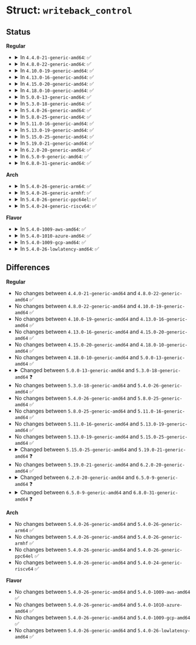 # Struct: <code>writeback_control</code>

## Status
<b>Regular</b>
<ul>
<li>
<details>
<summary>In <code>4.4.0-21-generic-amd64</code>: ✅</summary>

```c
struct writeback_control {
    long int nr_to_write;
    long int pages_skipped;
    loff_t range_start;
    loff_t range_end;
    enum writeback_sync_modes sync_mode;
    unsigned int for_kupdate;
    unsigned int for_background;
    unsigned int tagged_writepages;
    unsigned int for_reclaim;
    unsigned int range_cyclic;
    unsigned int for_sync;
    struct bdi_writeback * wb;
    struct inode * inode;
    int wb_id;
    int wb_lcand_id;
    int wb_tcand_id;
    size_t wb_bytes;
    size_t wb_lcand_bytes;
    size_t wb_tcand_bytes;
}
```
</details>
</li>
<li>
<details>
<summary>In <code>4.8.0-22-generic-amd64</code>: ✅</summary>

```c
struct writeback_control {
    long int nr_to_write;
    long int pages_skipped;
    loff_t range_start;
    loff_t range_end;
    enum writeback_sync_modes sync_mode;
    unsigned int for_kupdate;
    unsigned int for_background;
    unsigned int tagged_writepages;
    unsigned int for_reclaim;
    unsigned int range_cyclic;
    unsigned int for_sync;
    struct bdi_writeback * wb;
    struct inode * inode;
    int wb_id;
    int wb_lcand_id;
    int wb_tcand_id;
    size_t wb_bytes;
    size_t wb_lcand_bytes;
    size_t wb_tcand_bytes;
}
```
</details>
</li>
<li>
<details>
<summary>In <code>4.10.0-19-generic-amd64</code>: ✅</summary>

```c
struct writeback_control {
    long int nr_to_write;
    long int pages_skipped;
    loff_t range_start;
    loff_t range_end;
    enum writeback_sync_modes sync_mode;
    unsigned int for_kupdate;
    unsigned int for_background;
    unsigned int tagged_writepages;
    unsigned int for_reclaim;
    unsigned int range_cyclic;
    unsigned int for_sync;
    struct bdi_writeback * wb;
    struct inode * inode;
    int wb_id;
    int wb_lcand_id;
    int wb_tcand_id;
    size_t wb_bytes;
    size_t wb_lcand_bytes;
    size_t wb_tcand_bytes;
}
```
</details>
</li>
<li>
<details>
<summary>In <code>4.13.0-16-generic-amd64</code>: ✅</summary>

```c
struct writeback_control {
    long int nr_to_write;
    long int pages_skipped;
    loff_t range_start;
    loff_t range_end;
    enum writeback_sync_modes sync_mode;
    unsigned int for_kupdate;
    unsigned int for_background;
    unsigned int tagged_writepages;
    unsigned int for_reclaim;
    unsigned int range_cyclic;
    unsigned int for_sync;
    struct bdi_writeback * wb;
    struct inode * inode;
    int wb_id;
    int wb_lcand_id;
    int wb_tcand_id;
    size_t wb_bytes;
    size_t wb_lcand_bytes;
    size_t wb_tcand_bytes;
}
```
</details>
</li>
<li>
<details>
<summary>In <code>4.15.0-20-generic-amd64</code>: ✅</summary>

```c
struct writeback_control {
    long int nr_to_write;
    long int pages_skipped;
    loff_t range_start;
    loff_t range_end;
    enum writeback_sync_modes sync_mode;
    unsigned int for_kupdate;
    unsigned int for_background;
    unsigned int tagged_writepages;
    unsigned int for_reclaim;
    unsigned int range_cyclic;
    unsigned int for_sync;
    struct bdi_writeback * wb;
    struct inode * inode;
    int wb_id;
    int wb_lcand_id;
    int wb_tcand_id;
    size_t wb_bytes;
    size_t wb_lcand_bytes;
    size_t wb_tcand_bytes;
}
```
</details>
</li>
<li>
<details>
<summary>In <code>4.18.0-10-generic-amd64</code>: ✅</summary>

```c
struct writeback_control {
    long int nr_to_write;
    long int pages_skipped;
    loff_t range_start;
    loff_t range_end;
    enum writeback_sync_modes sync_mode;
    unsigned int for_kupdate;
    unsigned int for_background;
    unsigned int tagged_writepages;
    unsigned int for_reclaim;
    unsigned int range_cyclic;
    unsigned int for_sync;
    struct bdi_writeback * wb;
    struct inode * inode;
    int wb_id;
    int wb_lcand_id;
    int wb_tcand_id;
    size_t wb_bytes;
    size_t wb_lcand_bytes;
    size_t wb_tcand_bytes;
}
```
</details>
</li>
<li>
<details>
<summary>In <code>5.0.0-13-generic-amd64</code>: ✅</summary>

```c
struct writeback_control {
    long int nr_to_write;
    long int pages_skipped;
    loff_t range_start;
    loff_t range_end;
    enum writeback_sync_modes sync_mode;
    unsigned int for_kupdate;
    unsigned int for_background;
    unsigned int tagged_writepages;
    unsigned int for_reclaim;
    unsigned int range_cyclic;
    unsigned int for_sync;
    struct bdi_writeback * wb;
    struct inode * inode;
    int wb_id;
    int wb_lcand_id;
    int wb_tcand_id;
    size_t wb_bytes;
    size_t wb_lcand_bytes;
    size_t wb_tcand_bytes;
}
```
</details>
</li>
<li>
<details>
<summary>In <code>5.3.0-18-generic-amd64</code>: ✅</summary>

```c
struct writeback_control {
    long int nr_to_write;
    long int pages_skipped;
    loff_t range_start;
    loff_t range_end;
    enum writeback_sync_modes sync_mode;
    unsigned int for_kupdate;
    unsigned int for_background;
    unsigned int tagged_writepages;
    unsigned int for_reclaim;
    unsigned int range_cyclic;
    unsigned int for_sync;
    unsigned int no_cgroup_owner;
    unsigned int punt_to_cgroup;
    struct bdi_writeback * wb;
    struct inode * inode;
    int wb_id;
    int wb_lcand_id;
    int wb_tcand_id;
    size_t wb_bytes;
    size_t wb_lcand_bytes;
    size_t wb_tcand_bytes;
}
```
</details>
</li>
<li>
<details>
<summary>In <code>5.4.0-26-generic-amd64</code>: ✅</summary>

```c
struct writeback_control {
    long int nr_to_write;
    long int pages_skipped;
    loff_t range_start;
    loff_t range_end;
    enum writeback_sync_modes sync_mode;
    unsigned int for_kupdate;
    unsigned int for_background;
    unsigned int tagged_writepages;
    unsigned int for_reclaim;
    unsigned int range_cyclic;
    unsigned int for_sync;
    unsigned int no_cgroup_owner;
    unsigned int punt_to_cgroup;
    struct bdi_writeback * wb;
    struct inode * inode;
    int wb_id;
    int wb_lcand_id;
    int wb_tcand_id;
    size_t wb_bytes;
    size_t wb_lcand_bytes;
    size_t wb_tcand_bytes;
}
```
</details>
</li>
<li>
<details>
<summary>In <code>5.8.0-25-generic-amd64</code>: ✅</summary>

```c
struct writeback_control {
    long int nr_to_write;
    long int pages_skipped;
    loff_t range_start;
    loff_t range_end;
    enum writeback_sync_modes sync_mode;
    unsigned int for_kupdate;
    unsigned int for_background;
    unsigned int tagged_writepages;
    unsigned int for_reclaim;
    unsigned int range_cyclic;
    unsigned int for_sync;
    unsigned int no_cgroup_owner;
    unsigned int punt_to_cgroup;
    struct bdi_writeback * wb;
    struct inode * inode;
    int wb_id;
    int wb_lcand_id;
    int wb_tcand_id;
    size_t wb_bytes;
    size_t wb_lcand_bytes;
    size_t wb_tcand_bytes;
}
```
</details>
</li>
<li>
<details>
<summary>In <code>5.11.0-16-generic-amd64</code>: ✅</summary>

```c
struct writeback_control {
    long int nr_to_write;
    long int pages_skipped;
    loff_t range_start;
    loff_t range_end;
    enum writeback_sync_modes sync_mode;
    unsigned int for_kupdate;
    unsigned int for_background;
    unsigned int tagged_writepages;
    unsigned int for_reclaim;
    unsigned int range_cyclic;
    unsigned int for_sync;
    unsigned int no_cgroup_owner;
    unsigned int punt_to_cgroup;
    struct bdi_writeback * wb;
    struct inode * inode;
    int wb_id;
    int wb_lcand_id;
    int wb_tcand_id;
    size_t wb_bytes;
    size_t wb_lcand_bytes;
    size_t wb_tcand_bytes;
}
```
</details>
</li>
<li>
<details>
<summary>In <code>5.13.0-19-generic-amd64</code>: ✅</summary>

```c
struct writeback_control {
    long int nr_to_write;
    long int pages_skipped;
    loff_t range_start;
    loff_t range_end;
    enum writeback_sync_modes sync_mode;
    unsigned int for_kupdate;
    unsigned int for_background;
    unsigned int tagged_writepages;
    unsigned int for_reclaim;
    unsigned int range_cyclic;
    unsigned int for_sync;
    unsigned int no_cgroup_owner;
    unsigned int punt_to_cgroup;
    struct bdi_writeback * wb;
    struct inode * inode;
    int wb_id;
    int wb_lcand_id;
    int wb_tcand_id;
    size_t wb_bytes;
    size_t wb_lcand_bytes;
    size_t wb_tcand_bytes;
}
```
</details>
</li>
<li>
<details>
<summary>In <code>5.15.0-25-generic-amd64</code>: ✅</summary>

```c
struct writeback_control {
    long int nr_to_write;
    long int pages_skipped;
    loff_t range_start;
    loff_t range_end;
    enum writeback_sync_modes sync_mode;
    unsigned int for_kupdate;
    unsigned int for_background;
    unsigned int tagged_writepages;
    unsigned int for_reclaim;
    unsigned int range_cyclic;
    unsigned int for_sync;
    unsigned int no_cgroup_owner;
    unsigned int punt_to_cgroup;
    struct bdi_writeback * wb;
    struct inode * inode;
    int wb_id;
    int wb_lcand_id;
    int wb_tcand_id;
    size_t wb_bytes;
    size_t wb_lcand_bytes;
    size_t wb_tcand_bytes;
}
```
</details>
</li>
<li>
<details>
<summary>In <code>5.19.0-21-generic-amd64</code>: ✅</summary>

```c
struct writeback_control {
    long int nr_to_write;
    long int pages_skipped;
    loff_t range_start;
    loff_t range_end;
    enum writeback_sync_modes sync_mode;
    unsigned int for_kupdate;
    unsigned int for_background;
    unsigned int tagged_writepages;
    unsigned int for_reclaim;
    unsigned int range_cyclic;
    unsigned int for_sync;
    unsigned int unpinned_fscache_wb;
    unsigned int no_cgroup_owner;
    unsigned int punt_to_cgroup;
    struct swap_iocb * * swap_plug;
    struct bdi_writeback * wb;
    struct inode * inode;
    int wb_id;
    int wb_lcand_id;
    int wb_tcand_id;
    size_t wb_bytes;
    size_t wb_lcand_bytes;
    size_t wb_tcand_bytes;
}
```
</details>
</li>
<li>
<details>
<summary>In <code>6.2.0-20-generic-amd64</code>: ✅</summary>

```c
struct writeback_control {
    long int nr_to_write;
    long int pages_skipped;
    loff_t range_start;
    loff_t range_end;
    enum writeback_sync_modes sync_mode;
    unsigned int for_kupdate;
    unsigned int for_background;
    unsigned int tagged_writepages;
    unsigned int for_reclaim;
    unsigned int range_cyclic;
    unsigned int for_sync;
    unsigned int unpinned_fscache_wb;
    unsigned int no_cgroup_owner;
    unsigned int punt_to_cgroup;
    struct swap_iocb * * swap_plug;
    struct bdi_writeback * wb;
    struct inode * inode;
    int wb_id;
    int wb_lcand_id;
    int wb_tcand_id;
    size_t wb_bytes;
    size_t wb_lcand_bytes;
    size_t wb_tcand_bytes;
}
```
</details>
</li>
<li>
<details>
<summary>In <code>6.5.0-9-generic-amd64</code>: ✅</summary>

```c
struct writeback_control {
    long int nr_to_write;
    long int pages_skipped;
    loff_t range_start;
    loff_t range_end;
    enum writeback_sync_modes sync_mode;
    unsigned int for_kupdate;
    unsigned int for_background;
    unsigned int tagged_writepages;
    unsigned int for_reclaim;
    unsigned int range_cyclic;
    unsigned int for_sync;
    unsigned int unpinned_fscache_wb;
    unsigned int no_cgroup_owner;
    struct swap_iocb * * swap_plug;
    struct bdi_writeback * wb;
    struct inode * inode;
    int wb_id;
    int wb_lcand_id;
    int wb_tcand_id;
    size_t wb_bytes;
    size_t wb_lcand_bytes;
    size_t wb_tcand_bytes;
}
```
</details>
</li>
<li>
<details>
<summary>In <code>6.8.0-31-generic-amd64</code>: ✅</summary>

```c
struct writeback_control {
    long int nr_to_write;
    long int pages_skipped;
    loff_t range_start;
    loff_t range_end;
    enum writeback_sync_modes sync_mode;
    unsigned int for_kupdate;
    unsigned int for_background;
    unsigned int tagged_writepages;
    unsigned int for_reclaim;
    unsigned int range_cyclic;
    unsigned int for_sync;
    unsigned int unpinned_netfs_wb;
    unsigned int no_cgroup_owner;
    struct swap_iocb * * swap_plug;
    struct bdi_writeback * wb;
    struct inode * inode;
    int wb_id;
    int wb_lcand_id;
    int wb_tcand_id;
    size_t wb_bytes;
    size_t wb_lcand_bytes;
    size_t wb_tcand_bytes;
}
```
</details>
</li>
</ul>
<b>Arch</b>
<ul>
<li>
<details>
<summary>In <code>5.4.0-26-generic-arm64</code>: ✅</summary>

```c
struct writeback_control {
    long int nr_to_write;
    long int pages_skipped;
    loff_t range_start;
    loff_t range_end;
    enum writeback_sync_modes sync_mode;
    unsigned int for_kupdate;
    unsigned int for_background;
    unsigned int tagged_writepages;
    unsigned int for_reclaim;
    unsigned int range_cyclic;
    unsigned int for_sync;
    unsigned int no_cgroup_owner;
    unsigned int punt_to_cgroup;
    struct bdi_writeback * wb;
    struct inode * inode;
    int wb_id;
    int wb_lcand_id;
    int wb_tcand_id;
    size_t wb_bytes;
    size_t wb_lcand_bytes;
    size_t wb_tcand_bytes;
}
```
</details>
</li>
<li>
<details>
<summary>In <code>5.4.0-26-generic-armhf</code>: ✅</summary>

```c
struct writeback_control {
    long int nr_to_write;
    long int pages_skipped;
    loff_t range_start;
    loff_t range_end;
    enum writeback_sync_modes sync_mode;
    unsigned int for_kupdate;
    unsigned int for_background;
    unsigned int tagged_writepages;
    unsigned int for_reclaim;
    unsigned int range_cyclic;
    unsigned int for_sync;
    unsigned int no_cgroup_owner;
    unsigned int punt_to_cgroup;
    struct bdi_writeback * wb;
    struct inode * inode;
    int wb_id;
    int wb_lcand_id;
    int wb_tcand_id;
    size_t wb_bytes;
    size_t wb_lcand_bytes;
    size_t wb_tcand_bytes;
}
```
</details>
</li>
<li>
<details>
<summary>In <code>5.4.0-26-generic-ppc64el</code>: ✅</summary>

```c
struct writeback_control {
    long int nr_to_write;
    long int pages_skipped;
    loff_t range_start;
    loff_t range_end;
    enum writeback_sync_modes sync_mode;
    unsigned int for_kupdate;
    unsigned int for_background;
    unsigned int tagged_writepages;
    unsigned int for_reclaim;
    unsigned int range_cyclic;
    unsigned int for_sync;
    unsigned int no_cgroup_owner;
    unsigned int punt_to_cgroup;
    struct bdi_writeback * wb;
    struct inode * inode;
    int wb_id;
    int wb_lcand_id;
    int wb_tcand_id;
    size_t wb_bytes;
    size_t wb_lcand_bytes;
    size_t wb_tcand_bytes;
}
```
</details>
</li>
<li>
<details>
<summary>In <code>5.4.0-24-generic-riscv64</code>: ✅</summary>

```c
struct writeback_control {
    long int nr_to_write;
    long int pages_skipped;
    loff_t range_start;
    loff_t range_end;
    enum writeback_sync_modes sync_mode;
    unsigned int for_kupdate;
    unsigned int for_background;
    unsigned int tagged_writepages;
    unsigned int for_reclaim;
    unsigned int range_cyclic;
    unsigned int for_sync;
    unsigned int no_cgroup_owner;
    unsigned int punt_to_cgroup;
    struct bdi_writeback * wb;
    struct inode * inode;
    int wb_id;
    int wb_lcand_id;
    int wb_tcand_id;
    size_t wb_bytes;
    size_t wb_lcand_bytes;
    size_t wb_tcand_bytes;
}
```
</details>
</li>
</ul>
<b>Flavor</b>
<ul>
<li>
<details>
<summary>In <code>5.4.0-1009-aws-amd64</code>: ✅</summary>

```c
struct writeback_control {
    long int nr_to_write;
    long int pages_skipped;
    loff_t range_start;
    loff_t range_end;
    enum writeback_sync_modes sync_mode;
    unsigned int for_kupdate;
    unsigned int for_background;
    unsigned int tagged_writepages;
    unsigned int for_reclaim;
    unsigned int range_cyclic;
    unsigned int for_sync;
    unsigned int no_cgroup_owner;
    unsigned int punt_to_cgroup;
    struct bdi_writeback * wb;
    struct inode * inode;
    int wb_id;
    int wb_lcand_id;
    int wb_tcand_id;
    size_t wb_bytes;
    size_t wb_lcand_bytes;
    size_t wb_tcand_bytes;
}
```
</details>
</li>
<li>
<details>
<summary>In <code>5.4.0-1010-azure-amd64</code>: ✅</summary>

```c
struct writeback_control {
    long int nr_to_write;
    long int pages_skipped;
    loff_t range_start;
    loff_t range_end;
    enum writeback_sync_modes sync_mode;
    unsigned int for_kupdate;
    unsigned int for_background;
    unsigned int tagged_writepages;
    unsigned int for_reclaim;
    unsigned int range_cyclic;
    unsigned int for_sync;
    unsigned int no_cgroup_owner;
    unsigned int punt_to_cgroup;
    struct bdi_writeback * wb;
    struct inode * inode;
    int wb_id;
    int wb_lcand_id;
    int wb_tcand_id;
    size_t wb_bytes;
    size_t wb_lcand_bytes;
    size_t wb_tcand_bytes;
}
```
</details>
</li>
<li>
<details>
<summary>In <code>5.4.0-1009-gcp-amd64</code>: ✅</summary>

```c
struct writeback_control {
    long int nr_to_write;
    long int pages_skipped;
    loff_t range_start;
    loff_t range_end;
    enum writeback_sync_modes sync_mode;
    unsigned int for_kupdate;
    unsigned int for_background;
    unsigned int tagged_writepages;
    unsigned int for_reclaim;
    unsigned int range_cyclic;
    unsigned int for_sync;
    unsigned int no_cgroup_owner;
    unsigned int punt_to_cgroup;
    struct bdi_writeback * wb;
    struct inode * inode;
    int wb_id;
    int wb_lcand_id;
    int wb_tcand_id;
    size_t wb_bytes;
    size_t wb_lcand_bytes;
    size_t wb_tcand_bytes;
}
```
</details>
</li>
<li>
<details>
<summary>In <code>5.4.0-26-lowlatency-amd64</code>: ✅</summary>

```c
struct writeback_control {
    long int nr_to_write;
    long int pages_skipped;
    loff_t range_start;
    loff_t range_end;
    enum writeback_sync_modes sync_mode;
    unsigned int for_kupdate;
    unsigned int for_background;
    unsigned int tagged_writepages;
    unsigned int for_reclaim;
    unsigned int range_cyclic;
    unsigned int for_sync;
    unsigned int no_cgroup_owner;
    unsigned int punt_to_cgroup;
    struct bdi_writeback * wb;
    struct inode * inode;
    int wb_id;
    int wb_lcand_id;
    int wb_tcand_id;
    size_t wb_bytes;
    size_t wb_lcand_bytes;
    size_t wb_tcand_bytes;
}
```
</details>
</li>
</ul>

## Differences
<b>Regular</b>
<ul>
<li>
No changes between <code>4.4.0-21-generic-amd64</code> and <code>4.8.0-22-generic-amd64</code> ✅
</li>
<li>
No changes between <code>4.8.0-22-generic-amd64</code> and <code>4.10.0-19-generic-amd64</code> ✅
</li>
<li>
No changes between <code>4.10.0-19-generic-amd64</code> and <code>4.13.0-16-generic-amd64</code> ✅
</li>
<li>
No changes between <code>4.13.0-16-generic-amd64</code> and <code>4.15.0-20-generic-amd64</code> ✅
</li>
<li>
No changes between <code>4.15.0-20-generic-amd64</code> and <code>4.18.0-10-generic-amd64</code> ✅
</li>
<li>
No changes between <code>4.18.0-10-generic-amd64</code> and <code>5.0.0-13-generic-amd64</code> ✅
</li>
<li>
<details>
<summary>Changed between <code>5.0.0-13-generic-amd64</code> and <code>5.3.0-18-generic-amd64</code> ❓</summary>
<ul>
<li>
<b>Field added. </b>
<code>unsigned int no_cgroup_owner</code>
</li>
<li>
<b>Field added. </b>
<code>unsigned int punt_to_cgroup</code>
</li>
</ul>
</details>
</li>
<li>
No changes between <code>5.3.0-18-generic-amd64</code> and <code>5.4.0-26-generic-amd64</code> ✅
</li>
<li>
No changes between <code>5.4.0-26-generic-amd64</code> and <code>5.8.0-25-generic-amd64</code> ✅
</li>
<li>
No changes between <code>5.8.0-25-generic-amd64</code> and <code>5.11.0-16-generic-amd64</code> ✅
</li>
<li>
No changes between <code>5.11.0-16-generic-amd64</code> and <code>5.13.0-19-generic-amd64</code> ✅
</li>
<li>
No changes between <code>5.13.0-19-generic-amd64</code> and <code>5.15.0-25-generic-amd64</code> ✅
</li>
<li>
<details>
<summary>Changed between <code>5.15.0-25-generic-amd64</code> and <code>5.19.0-21-generic-amd64</code> ❓</summary>
<ul>
<li>
<b>Field added. </b>
<code>unsigned int unpinned_fscache_wb</code>
</li>
<li>
<b>Field added. </b>
<code>struct swap_iocb * * swap_plug</code>
</li>
</ul>
</details>
</li>
<li>
No changes between <code>5.19.0-21-generic-amd64</code> and <code>6.2.0-20-generic-amd64</code> ✅
</li>
<li>
<details>
<summary>Changed between <code>6.2.0-20-generic-amd64</code> and <code>6.5.0-9-generic-amd64</code> ❓</summary>
<ul>
<li>
<b>Field removed. </b>
<code>unsigned int punt_to_cgroup</code>
</li>
</ul>
</details>
</li>
<li>
<details>
<summary>Changed between <code>6.5.0-9-generic-amd64</code> and <code>6.8.0-31-generic-amd64</code> ❓</summary>
<ul>
<li>
<b>Field added. </b>
<code>unsigned int unpinned_netfs_wb</code>
</li>
<li>
<b>Field removed. </b>
<code>unsigned int unpinned_fscache_wb</code>
</li>
</ul>
</details>
</li>
</ul>
<b>Arch</b>
<ul>
<li>
No changes between <code>5.4.0-26-generic-amd64</code> and <code>5.4.0-26-generic-arm64</code> ✅
</li>
<li>
No changes between <code>5.4.0-26-generic-amd64</code> and <code>5.4.0-26-generic-armhf</code> ✅
</li>
<li>
No changes between <code>5.4.0-26-generic-amd64</code> and <code>5.4.0-26-generic-ppc64el</code> ✅
</li>
<li>
No changes between <code>5.4.0-26-generic-amd64</code> and <code>5.4.0-24-generic-riscv64</code> ✅
</li>
</ul>
<b>Flavor</b>
<ul>
<li>
No changes between <code>5.4.0-26-generic-amd64</code> and <code>5.4.0-1009-aws-amd64</code> ✅
</li>
<li>
No changes between <code>5.4.0-26-generic-amd64</code> and <code>5.4.0-1010-azure-amd64</code> ✅
</li>
<li>
No changes between <code>5.4.0-26-generic-amd64</code> and <code>5.4.0-1009-gcp-amd64</code> ✅
</li>
<li>
No changes between <code>5.4.0-26-generic-amd64</code> and <code>5.4.0-26-lowlatency-amd64</code> ✅
</li>
</ul>
